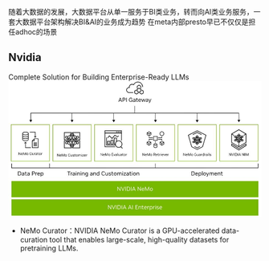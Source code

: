 随着大数据的发展，大数据平台从单一服务于BI类业务，转而向AI类业务服务，一套大数据平台架构解决BI&AI的业务成为趋势
在meta内部presto早已不仅仅是担任adhoc的场景


## Nvidia
Complete Solution for Building Enterprise-Ready LLMs
![](attachments/20240603153736.jpg)
- NeMo Curator：NVIDIA NeMo Curator is a GPU-accelerated data-curation tool that enables large-scale, high-quality datasets for pretraining LLMs.